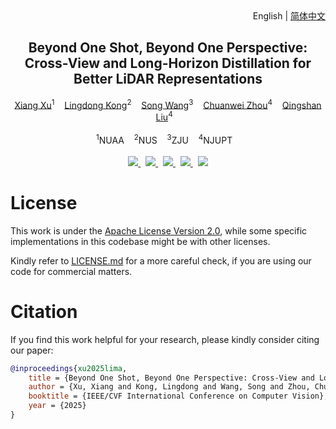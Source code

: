 <div align="right">English | <a href="./README_CN.md">简体中文</a></div>

<div align="center">
    <h2><strong>Beyond One Shot, Beyond One Perspective: Cross-View and Long-Horizon Distillation for Better LiDAR Representations</strong></h2>
</div>

<div align="center">
    <a href="https://xiangxu-0103.github.io/" target='_blank'>Xiang Xu</a><sup>1</sup>&nbsp;&nbsp;&nbsp;
    <a href="https://ldkong.com/" target='_blank'>Lingdong Kong</a><sup>2</sup>&nbsp;&nbsp;&nbsp;
    <a href="https://songw-zju.github.io/" target='_blank'>Song Wang</a><sup>3</sup>&nbsp;&nbsp;&nbsp;
    <a href="https://github.com/deepcharle" target='_blank'>Chuanwei Zhou</a><sup>4</sup>&nbsp;&nbsp;&nbsp;
    <a href="https://scholar.google.com/citations?user=2Pyf20IAAAAJ" target='_blank'>Qingshan Liu</a><sup>4</sup>&nbsp;&nbsp;&nbsp;
    </br></br>
    <sup>1</sup>NUAA&nbsp;&nbsp;&nbsp;
    <sup>2</sup>NUS&nbsp;&nbsp;&nbsp;
    <sup>3</sup>ZJU&nbsp;&nbsp;&nbsp;
    <sup>4</sup>NJUPT&nbsp;&nbsp;&nbsp;
</div>

<br/>

<div align="center">
    <a href="" target='_blank'>
        <img src="https://img.shields.io/badge/Paper-%F0%9F%93%83-lightblue">
    </a>&nbsp;
    <a href="" target='_blank'>
        <img src="https://img.shields.io/badge/Project-%F0%9F%94%97-blue">
    </a>&nbsp;
    <a href="" target='_blank'>
        <img src="https://img.shields.io/badge/Demo-%F0%9F%8E%AC-pink">
    </a>&nbsp;
    <a href="" target='_blank'>
        <img src="https://img.shields.io/badge/%E4%B8%AD%E8%AF%91%E7%89%88-%F0%9F%90%BC-red">
    </a>&nbsp;
    <a href="" target='_blank'>
        <img src="https://visitor-badge.laobi.icu/badge?page_id=Xiangxu-0103.LiMA&left_color=gray&right_color=lightgreen"/>
  </a>
</div>

# License

This work is under the [Apache License Version 2.0](https://www.apache.org/licenses/LICENSE-2.0), while some specific implementations in this codebase might be with other licenses.

Kindly refer to [LICENSE.md](./docs/LICENSE) for a more careful check, if you are using our code for commercial matters.

# Citation

If you find this work helpful for your research, please kindly consider citing our paper:

```bibtex
@inproceedings{xu2025lima,
    title = {Beyond One Shot, Beyond One Perspective: Cross-View and Long-Horizon Distillation for Better LiDAR Representations},
    author = {Xu, Xiang and Kong, Lingdong and Wang, Song and Zhou, Chuanwei and Liu, Qingshan},
    booktitle = {IEEE/CVF International Conference on Computer Vision},
    year = {2025}
}
```
